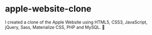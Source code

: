 # apple-website-clone
I created a clone of the Apple Website using HTML5, CSS3, JavaScript, jQuery, Sass, Materialize CSS, PHP and MySQL. 🍏
